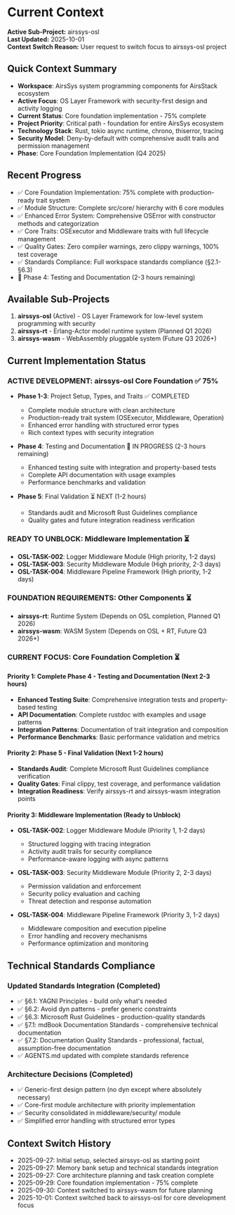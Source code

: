 # Current Context

**Active Sub-Project:** airssys-osl  
**Last Updated:** 2025-10-01  
**Context Switch Reason:** User request to switch focus to airssys-osl project

## Quick Context Summary
- **Workspace**: AirsSys system programming components for AirsStack ecosystem
- **Active Focus**: OS Layer Framework with security-first design and activity logging
- **Current Status**: Core foundation implementation - 75% complete
- **Project Priority**: Critical path - foundation for entire AirsSys ecosystem
- **Technology Stack**: Rust, tokio async runtime, chrono, thiserror, tracing
- **Security Model**: Deny-by-default with comprehensive audit trails and permission management
- **Phase**: Core Foundation Implementation (Q4 2025)

## Recent Progress
- ✅ Core Foundation Implementation: 75% complete with production-ready trait system
- ✅ Module Structure: Complete src/core/ hierarchy with 6 core modules
- ✅ Enhanced Error System: Comprehensive OSError with constructor methods and categorization
- ✅ Core Traits: OSExecutor and Middleware traits with full lifecycle management
- ✅ Quality Gates: Zero compiler warnings, zero clippy warnings, 100% test coverage
- ✅ Standards Compliance: Full workspace standards compliance (§2.1-§6.3)
- 🔄 Phase 4: Testing and Documentation (2-3 hours remaining)

## Available Sub-Projects
1. **airssys-osl** (Active) - OS Layer Framework for low-level system programming with security  
2. **airssys-rt** - Erlang-Actor model runtime system (Planned Q1 2026)
3. **airssys-wasm** - WebAssembly pluggable system (Future Q3 2026+)

## Current Implementation Status

### ACTIVE DEVELOPMENT: airssys-osl Core Foundation ✅ 75%
- **Phase 1-3**: Project Setup, Types, and Traits ✅ COMPLETED
  - Complete module structure with clean architecture
  - Production-ready trait system (OSExecutor, Middleware, Operation)
  - Enhanced error handling with structured error types
  - Rich context types with security integration
  
- **Phase 4**: Testing and Documentation 🔄 IN PROGRESS (2-3 hours remaining)
  - Enhanced testing suite with integration and property-based tests
  - Complete API documentation with usage examples
  - Performance benchmarks and validation
  
- **Phase 5**: Final Validation ⏳ NEXT (1-2 hours)
  - Standards audit and Microsoft Rust Guidelines compliance
  - Quality gates and future integration readiness verification

### READY TO UNBLOCK: Middleware Implementation ⏳
- **OSL-TASK-002**: Logger Middleware Module (High priority, 1-2 days)
- **OSL-TASK-003**: Security Middleware Module (High priority, 2-3 days)  
- **OSL-TASK-004**: Middleware Pipeline Framework (High priority, 1-2 days)

### FOUNDATION REQUIREMENTS: Other Components ⏳
- **airssys-rt**: Runtime System (Depends on OSL completion, Planned Q1 2026)  
- **airssys-wasm**: WASM System (Depends on OSL + RT, Future Q3 2026+)

### CURRENT FOCUS: Core Foundation Completion ⏳

#### Priority 1: Complete Phase 4 - Testing and Documentation (Next 2-3 hours)
- **Enhanced Testing Suite**: Comprehensive integration tests and property-based testing
- **API Documentation**: Complete rustdoc with examples and usage patterns  
- **Integration Patterns**: Documentation of trait integration and composition
- **Performance Benchmarks**: Basic performance validation and metrics

#### Priority 2: Phase 5 - Final Validation (Next 1-2 hours)
- **Standards Audit**: Complete Microsoft Rust Guidelines compliance verification
- **Quality Gates**: Final clippy, test coverage, and performance validation
- **Integration Readiness**: Verify airssys-rt and airssys-wasm integration points

#### Priority 3: Middleware Implementation (Ready to Unblock)
- **OSL-TASK-002**: Logger Middleware Module (Priority 1, 1-2 days)
  - Structured logging with tracing integration
  - Activity audit trails for security compliance
  - Performance-aware logging with async patterns
  
- **OSL-TASK-003**: Security Middleware Module (Priority 2, 2-3 days)
  - Permission validation and enforcement  
  - Security policy evaluation and caching
  - Threat detection and response automation

- **OSL-TASK-004**: Middleware Pipeline Framework (Priority 3, 1-2 days)
  - Middleware composition and execution pipeline
  - Error handling and recovery mechanisms
  - Performance optimization and monitoring

## Technical Standards Compliance

### Updated Standards Integration (Completed)
- ✅ §6.1: YAGNI Principles - build only what's needed
- ✅ §6.2: Avoid dyn patterns - prefer generic constraints
- ✅ §6.3: Microsoft Rust Guidelines - production-quality standards
- ✅ §7.1: mdBook Documentation Standards - comprehensive technical documentation
- ✅ §7.2: Documentation Quality Standards - professional, factual, assumption-free documentation
- ✅ AGENTS.md updated with complete standards reference

### Architecture Decisions (Completed)
- ✅ Generic-first design pattern (no dyn except where absolutely necessary)
- ✅ Core-first module architecture with priority implementation
- ✅ Security consolidated in middleware/security/ module
- ✅ Simplified error handling with structured error types

## Context Switch History
- 2025-09-27: Initial setup, selected airssys-osl as starting point
- 2025-09-27: Memory bank setup and technical standards integration  
- 2025-09-27: Core architecture planning and task creation complete
- 2025-09-29: Core foundation implementation - 75% complete
- 2025-09-30: Context switched to airssys-wasm for future planning
- 2025-10-01: Context switched back to airssys-osl for core development focus